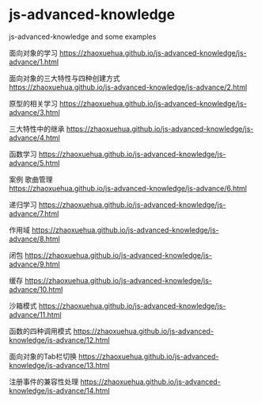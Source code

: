 # js-advanced-knowledge
js-advanced-knowledge and some examples

面向对象的学习
https://zhaoxuehua.github.io/js-advanced-knowledge/js-advance/1.html

面向对象的三大特性与四种创建方式  
https://zhaoxuehua.github.io/js-advanced-knowledge/js-advance/2.html

原型的相关学习
https://zhaoxuehua.github.io/js-advanced-knowledge/js-advance/3.html

三大特性中的继承
https://zhaoxuehua.github.io/js-advanced-knowledge/js-advance/4.html

函数学习
https://zhaoxuehua.github.io/js-advanced-knowledge/js-advance/5.html

案例  歌曲管理  
https://zhaoxuehua.github.io/js-advanced-knowledge/js-advance/6.html

递归学习
https://zhaoxuehua.github.io/js-advanced-knowledge/js-advance/7.html

作用域
https://zhaoxuehua.github.io/js-advanced-knowledge/js-advance/8.html

闭包
https://zhaoxuehua.github.io/js-advanced-knowledge/js-advance/9.html

缓存
https://zhaoxuehua.github.io/js-advanced-knowledge/js-advance/10.html

沙箱模式
https://zhaoxuehua.github.io/js-advanced-knowledge/js-advance/11.html

函数的四种调用模式
https://zhaoxuehua.github.io/js-advanced-knowledge/js-advance/12.html

面向对象的Tab栏切换
https://zhaoxuehua.github.io/js-advanced-knowledge/js-advance/13.html

注册事件的兼容性处理
https://zhaoxuehua.github.io/js-advanced-knowledge/js-advance/14.html

